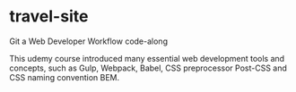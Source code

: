 # travel-site
Git a Web Developer Workflow code-along

This udemy course introduced many essential web development tools and concepts, such as Gulp, Webpack, Babel, CSS preprocessor Post-CSS
and CSS naming convention BEM.
